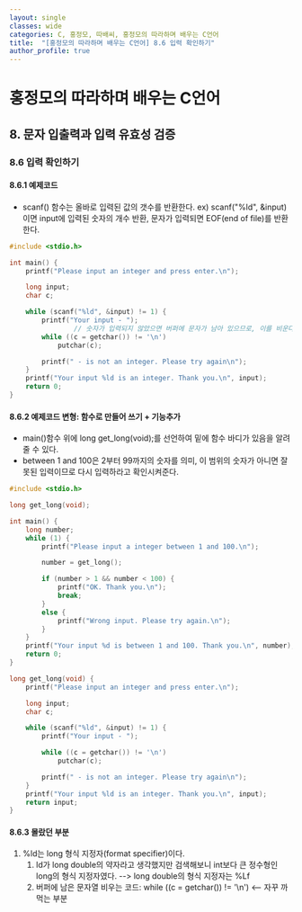 ```yaml
---
layout: single
classes: wide
categories: C, 홍정모, 따배씨, 홍정모의 따라하며 배우는 C언어
title:  "[홍정모의 따라하며 배우는 C언어] 8.6 입력 확인하기"
author_profile: true
---
```


# 홍정모의 따라하며 배우는 C언어
## 8. 문자 입출력과 입력 유효성 검증
### 8.6 입력 확인하기
#### 8.6.1 예제코드

- scanf() 함수는 올바로 입력된 값의 갯수를 반환한다. ex) scanf("%ld", &input)이면 input에 입력된 숫자의 개수 반환, 문자가 입력되면 EOF(end of file)를 반환한다.

```c
#include <stdio.h>

int main() {
	printf("Please input an integer and press enter.\n");

	long input;
	char c;

	while (scanf("%ld", &input) != 1) {
		printf("Your input - ");
                // 숫자가 입력되지 않았으면 버퍼에 문자가 남아 있으므로, 이를 비운다.
		while ((c = getchar()) != '\n')
			putchar(c);

		printf(" - is not an integer. Please try again\n");
	}
	printf("Your input %ld is an integer. Thank you.\n", input);
	return 0;
}
```

#### 8.6.2 예제코드 변형: 함수로 만들어 쓰기 + 기능추가
- main()함수 위에 long get_long(void);를 선언하여 밑에 함수 바디가 있음을 알려줄 수 있다.
- between 1 and 100은 2부터 99까지의 숫자를 의미, 이 범위의 숫자가 아니면 잘못된 입력이므로 다시 입력하라고 확인시켜준다.

```c
#include <stdio.h>

long get_long(void);

int main() {
	long number;
	while (1) {
		printf("Please input a integer between 1 and 100.\n");

		number = get_long();

		if (number > 1 && number < 100) {
			printf("OK. Thank you.\n");
			break;
		}
		else {
			printf("Wrong input. Please try again.\n");
		}
	}
	printf("Your input %d is between 1 and 100. Thank you.\n", number);
	return 0;
}

long get_long(void) {
	printf("Please input an integer and press enter.\n");

	long input;
	char c;

	while (scanf("%ld", &input) != 1) {
		printf("Your input - ");

		while ((c = getchar()) != '\n')
			putchar(c);

		printf(" - is not an integer. Please try again\n");
	}
	printf("Your input %ld is an integer. Thank you.\n", input);
	return input;
}
```

#### 8.6.3 몰랐던 부분 
1. %ld는 long 형식 지정자(format specifier)이다.
   1. ld가 long double의 약자라고 생각했지만 검색해보니 int보다 큰 정수형인 long의 형식 지정자였다. --> long double의 형식 지정자는 %Lf
   2. 버퍼에 남은 문자열 비우는 코드: while ((c = getchar()) != '\n') <-- 자꾸 까먹는 부분
